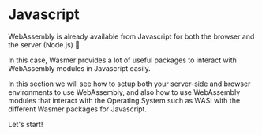 # Javascript

WebAssembly is already available from Javascript for both the browser and the server \(Node.js\) 🤗

In this case, Wasmer provides a lot of useful packages to interact with WebAssembly modules in Javascript easily.

In this section we will see how to setup both your server-side and browser environments to use WebAssembly, and also how to use WebAssembly modules that interact with the Operating System such as WASI with the different Wasmer packages for Javascript.

Let's start!

